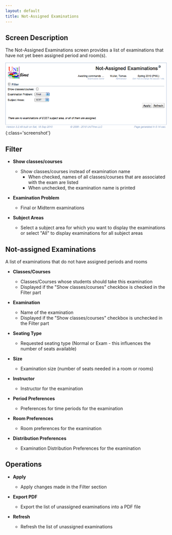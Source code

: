 ```yaml
---
layout: default
title: Not-Assigned Examinations
---
```



## Screen Description

The Not-Assigned Examinations screen provides a list of examinations that have not yet been assigned period and room(s).

![Not-Assigned Examinations](images/not-assigned-examinations-1.png){:class='screenshot'}

## Filter

* **Show classes/courses**
	* Show classes/courses instead of examination name
		* When checked, names of all classes/courses that are associated with the exam are listed
		* When unchecked, the examination name is printed

* **Examination Problem**
	* Final or Midterm examinations

* **Subject Areas**
	* Select a subject area for which you want to display the examinations or select "All" to display examinations for all subject areas

## Not-assigned Examinations

A list of examinations that do not have assigned periods and rooms

* **Classes/Courses**
	* Classes/Courses whose students should take this examination
	* Displayed if the "Show classes/courses" checkbox is checked in the Filter part

* **Examination**
	* Name of the examination
	* Displayed if the "Show classes/courses" checkbox is unchecked in the Filter part

* **Seating Type**
	* Requested seating type (Normal or Exam - this influences the number of seats available)

* **Size**
	* Examination size (number of seats needed in a room or rooms)

* **Instructor**
	* Instructor for the examination

* **Period Preferences**
	* Preferences for time periods for the examination

* **Room Preferences**
	* Room preferences for the examination

* **Distribution Preferences**
	* Examination Distribution Preferences for the examination

## Operations

* **Apply**
	* Apply changes made in the Filter section

* **Export PDF**
	* Export the list of unassigned examinations into a PDF file

* **Refresh**
	* Refresh the list of unassigned examinations
